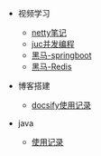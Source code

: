 
* 视频学习

  * [netty笔记](/md/netty笔记/README.md)
  * [juc并发编程](/md/juc-hm/01-线程与进程.md)
  * [黑马-springboot](/md/springboot-hm/01.搭建SpringBoot项目.md)
  * [黑马-Redis](/md/redis-hm/基础/01-认识Redis.md)

* 博客搭建
  
  * [docsify使用记录](/md/learn-that/01.封面.md)

* java
  
  * [使用记录](/md/work/01.java8的stream.md)